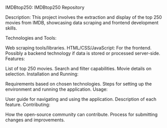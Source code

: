 IMDBtop250: IMDBtop250 Repository

Description: This project involves the extraction and display of the top 250 movies from IMDB, showcasing data scraping and frontend development skills.

Technologies and Tools:

Web scraping tools/libraries.
HTML/CSS/JavaScript: For the frontend.
Possibly a backend technology if data is stored or processed server-side.
Features:

List of top 250 movies.
Search and filter capabilities.
Movie details on selection.
Installation and Running:

Requirements based on chosen technologies.
Steps for setting up the environment and running the application.
Usage:

User guide for navigating and using the application.
Description of each feature.
Contributing:

How the open-source community can contribute.
Process for submitting changes and improvements.
